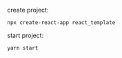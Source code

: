 

create project:
```
npx create-react-app react_template
```

start project:
```
yarn start
```



